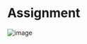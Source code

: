 # Assignment
![image](https://github.com/user-attachments/assets/03bef242-8a79-4cd3-8d8a-bcbb647f1abe)
